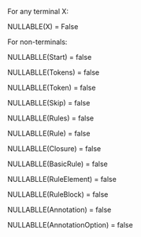 For any terminal X:

NULLABLE(X) = False

For non-terminals:

NULLABLLE(Start) = false

NULLABLLE(Tokens) = false

NULLABLLE(Token) = false

NULLABLLE(Skip) = false

NULLABLLE(Rules) = false

NULLABLLE(Rule) = false

NULLABLLE(Closure) = false

NULLABLLE(BasicRule) = false

NULLABLLE(RuleElement) = false

NULLABLLE(RuleBlock) = false

NULLABLLE(Annotation) = false

NULLABLLE(AnnotationOption) = false